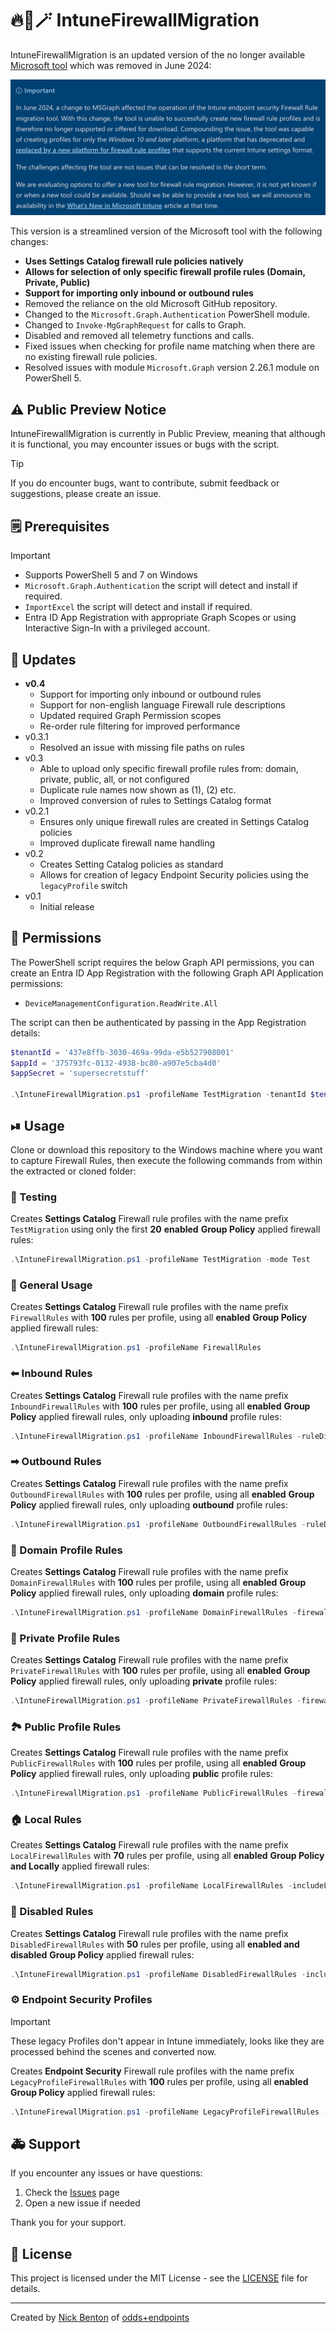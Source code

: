# 🔥🧱🪄 IntuneFirewallMigration

IntuneFirewallMigration is an updated version of the no longer available [Microsoft tool](https://learn.microsoft.com/en-us/mem/intune/protect/endpoint-security-firewall-rule-tool) which was removed in June 2024:

![Firewall Migration Tool](/img/mstool.png)

This version is a streamlined version of the Microsoft tool with the following changes:

- **Uses Settings Catalog firewall rule policies natively**
- **Allows for selection of only specific firewall profile rules (Domain, Private, Public)**
- **Support for importing only inbound or outbound rules**
- Removed the reliance on the old Microsoft GitHub repository.
- Changed to the `Microsoft.Graph.Authentication` PowerShell module.
- Changed to `Invoke-MgGraphRequest` for calls to Graph.
- Disabled and removed all telemetry functions and calls.
- Fixed issues when checking for profile name matching when there are no existing firewall rule policies.
- Resolved issues with module `Microsoft.Graph` version 2.26.1 module on PowerShell 5.

## ⚠ Public Preview Notice

IntuneFirewallMigration is currently in Public Preview, meaning that although it is functional, you may encounter issues or bugs with the script.

> [!TIP]
> If you do encounter bugs, want to contribute, submit feedback or suggestions, please create an issue.

## 🗒 Prerequisites

> [!IMPORTANT]
>
> - Supports PowerShell 5 and 7 on Windows
> - `Microsoft.Graph.Authentication` the script will detect and install if required.
> - `ImportExcel` the script will detect and install if required.
> - Entra ID App Registration with appropriate Graph Scopes or using Interactive Sign-In with a privileged account.

## 🔄 Updates

- **v0.4**
  - Support for importing only inbound or outbound rules
  - Support for non-english language Firewall rule descriptions
  - Updated required Graph Permission scopes
  - Re-order rule filtering for improved performance
- v0.3.1
  - Resolved an issue with missing file paths on rules
- v0.3
  - Able to upload only specific firewall profile rules from: domain, private, public, all, or not configured
  - Duplicate rule names now shown as (1), (2) etc.
  - Improved conversion of rules to Settings Catalog format
- v0.2.1
  - Ensures only unique firewall rules are created in Settings Catalog policies
  - Improved duplicate firewall name handling
- v0.2
  - Creates Setting Catalog policies as standard
  - Allows for creation of legacy Endpoint Security policies using the `legacyProfile` switch
- v0.1
  - Initial release

## 🔑 Permissions

The PowerShell script requires the below Graph API permissions, you can create an Entra ID App Registration with the following Graph API Application permissions:

- `DeviceManagementConfiguration.ReadWrite.All`

The script can then be authenticated by passing in the App Registration details:

```PowerShell
$tenantId = '437e8ffb-3030-469a-99da-e5b527908001'
$appId = '375793fc-0132-4938-bc80-a907e5cba4d0'
$appSecret = 'supersecretstuff'

.\IntuneFirewallMigration.ps1 -profileName TestMigration -tenantId $tenantId -appId $appId -appSecret $appSecret
```

## ⏯ Usage

Clone or download this repository to the Windows machine where you want to capture Firewall Rules, then execute the following commands from within the extracted or cloned folder:

### 🧪 Testing

Creates **Settings Catalog** Firewall rule profiles with the name prefix `TestMigration` using only the first **20** **enabled** **Group Policy** applied firewall rules:

```powershell
.\IntuneFirewallMigration.ps1 -profileName TestMigration -mode Test
```

### 🧱 General Usage

Creates **Settings Catalog** Firewall rule profiles with the name prefix `FirewallRules` with **100** rules per profile, using all **enabled** **Group Policy** applied firewall rules:

```powershell
.\IntuneFirewallMigration.ps1 -profileName FirewallRules
```

### ⬅ Inbound Rules

Creates **Settings Catalog** Firewall rule profiles with the name prefix `InboundFirewallRules` with **100** rules per profile, using all **enabled** **Group Policy** applied firewall rules, only uploading **inbound** profile rules:

```powershell
.\IntuneFirewallMigration.ps1 -profileName InboundFirewallRules -ruleDirection inbound
```

### ➡ Outbound Rules

Creates **Settings Catalog** Firewall rule profiles with the name prefix `OutboundFirewallRules` with **100** rules per profile, using all **enabled** **Group Policy** applied firewall rules, only uploading **outbound** profile rules:

```powershell
.\IntuneFirewallMigration.ps1 -profileName OutboundFirewallRules -ruleDirection outbound
```

### 🏢 Domain Profile Rules

Creates **Settings Catalog** Firewall rule profiles with the name prefix `DomainFirewallRules` with **100** rules per profile, using all **enabled** **Group Policy** applied firewall rules, only uploading **domain** profile rules:

```powershell
.\IntuneFirewallMigration.ps1 -profileName DomainFirewallRules -firewallProfile domain
```

### 🤫 Private Profile Rules

Creates **Settings Catalog** Firewall rule profiles with the name prefix `PrivateFirewallRules` with **100** rules per profile, using all **enabled** **Group Policy** applied firewall rules, only uploading **private** profile rules:

```powershell
.\IntuneFirewallMigration.ps1 -profileName PrivateFirewallRules -firewallProfile private
```

### 🏞 Public Profile Rules

Creates **Settings Catalog** Firewall rule profiles with the name prefix `PublicFirewallRules` with **100** rules per profile, using all **enabled** **Group Policy** applied firewall rules, only uploading **public** profile rules:

```powershell
.\IntuneFirewallMigration.ps1 -profileName PublicFirewallRules -firewallProfile public
```

### 🏠 Local Rules

Creates **Settings Catalog** Firewall rule profiles with the name prefix `LocalFirewallRules` with **70** rules per profile, using all **enabled** **Group Policy and Locally** applied firewall rules:

```powershell
.\IntuneFirewallMigration.ps1 -profileName LocalFirewallRules -includeLocalRules -splitRules 70
```

### 📐 Disabled Rules

Creates **Settings Catalog** Firewall rule profiles with the name prefix `DisabledFirewallRules` with **50** rules per profile, using all **enabled and disabled** **Group Policy** applied firewall rules:

```powershell
.\IntuneFirewallMigration.ps1 -profileName DisabledFirewallRules -includeDisabledRules -splitRules 50
```

### ⚙ Endpoint Security Profiles

> [!IMPORTANT]
> These legacy Profiles don't appear in Intune immediately, looks like they are processed behind the scenes and converted now.

Creates **Endpoint Security** Firewall rule profiles with the name prefix `LegacyProfileFirewallRules` with **100** rules per profile, using all **enabled** **Group Policy** applied firewall rules:

```powershell
.\IntuneFirewallMigration.ps1 -profileName LegacyProfileFirewallRules -legacyProfile
```

## 🚑 Support

If you encounter any issues or have questions:

1. Check the [Issues](https://github.com/ennnbeee/IntuneFirewallMigration/issues) page
2. Open a new issue if needed

Thank you for your support.

## 📜 License

This project is licensed under the MIT License - see the [LICENSE](LICENSE) file for details.

---

Created by [Nick Benton](https://github.com/ennnbeee) of [odds+endpoints](https://www.oddsandendpoints.co.uk/)
